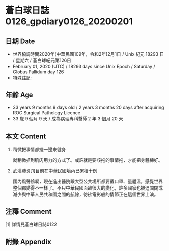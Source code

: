 [_metadata_:encoding]: - "utf-8"
[_metadata_:fileformat]: - "markdown"
[_metadata_:MIME_type]: - "text/plain"
[_metadata_:markdown_version]: - "commonmark version 0.29"
[_metadata_:markdown_spec]: - "https://spec.commonmark.org/0.29/"

# 蒼白球日誌0126_gpdiary0126_20200201 #

## 日期 Date ##

* 世界協調時間2020年(中華民國109年，令和2年)2月1日 / Unix 紀元 18293 日 / 星期六 / 蒼白球紀元第126日
* February 01, 2020 (UTC) / 18293 days since Unix Epoch / Saturday / Globus Pallidum day 126
* 特殊註記:

## 年齡 Age ##

* 33 years 9 months 9 days old / 2 years 3 months 20 days after acquiring ROC Surgical Pathology Licence
* 33 歲 9 個月 9 天 / 成為病理專科醫師 2 年 3 個月 20 天

## 本文 Content ##

1. 稍微把事情都擺一邊來健身

    就稍微抓到肌肉用力的方式了。或許就是要該拖的事情拖，才能把身體練好。

2. 武漢肺炎[1]目前在中華民國境內已累積十例

    國內風聲鶴唳，現在進出醫院跟大型公共場所都要戴口罩、量體溫，感覺世界整個都變得不一樣了。不只中華民國面臨很大的變化，許多國家也被迫關閉或減少與中華人民共和國之間的航線，彷彿電影般的情節正在這個世界上演。

## 注釋 Comment ##

[1] 詳情見蒼白球日誌0122

## 附錄 Appendix ##
